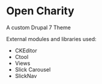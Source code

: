 # Open Charity

A custom Drupal 7 Theme

External modules and libraries used:
- CKEditor
- Ctool
- Views
- Slick Carousel
- SlickNav